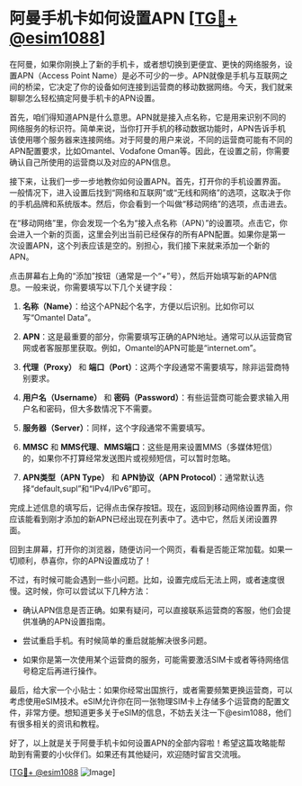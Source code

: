 # 阿曼手机卡如何设置APN [[TG💪+ @esim1088](https://t.me/s/esim1088)]

在阿曼，如果你刚换上了新的手机卡，或者想切换到更便宜、更快的网络服务，设置APN（Access Point Name）是必不可少的一步。APN就像是手机与互联网之间的桥梁，它决定了你的设备如何连接到运营商的移动数据网络。今天，我们就来聊聊怎么轻松搞定阿曼手机卡的APN设置。

首先，咱们得知道APN是什么意思。APN就是接入点名称，它是用来识别不同的网络服务的标识符。简单来说，当你打开手机的移动数据功能时，APN告诉手机该使用哪个服务器来连接网络。对于阿曼的用户来说，不同的运营商可能有不同的APN配置要求，比如Omantel、Vodafone Oman等。因此，在设置之前，你需要确认自己所使用的运营商以及对应的APN信息。

接下来，让我们一步一步地教你如何设置APN。首先，打开你的手机设置界面。一般情况下，进入设置后找到“网络和互联网”或“无线和网络”的选项，这取决于你的手机品牌和系统版本。然后，你会看到一个叫做“移动网络”的选项，点击进去。

在“移动网络”里，你会发现一个名为“接入点名称（APN）”的设置项。点击它，你会进入一个新的页面，这里会列出当前已经保存的所有APN配置。如果你是第一次设置APN，这个列表应该是空的。别担心，我们接下来就来添加一个新的APN。

点击屏幕右上角的“添加”按钮（通常是一个“+”号），然后开始填写新的APN信息。一般来说，你需要填写以下几个关键字段：

1. **名称（Name）**：给这个APN起个名字，方便以后识别。比如你可以写“Omantel Data”。
   
2. **APN**：这是最重要的部分，你需要填写正确的APN地址。通常可以从运营商官网或者客服那里获取。例如，Omantel的APN可能是“internet.om”。

3. **代理（Proxy）** 和 **端口（Port）**：这两个字段通常不需要填写，除非运营商特别要求。

4. **用户名（Username）** 和 **密码（Password）**：有些运营商可能会要求输入用户名和密码，但大多数情况下不需要。

5. **服务器（Server）**：同样，这个字段通常不需要填写。

6. **MMSC** 和 **MMS代理**、**MMS端口**：这些是用来设置MMS（多媒体短信）的，如果你不打算经常发送图片或视频短信，可以暂时忽略。

7. **APN类型（APN Type）** 和 **APN协议（APN Protocol）**：通常默认选择“default,supl”和“IPv4/IPv6”即可。

完成上述信息的填写后，记得点击保存按钮。现在，返回到移动网络设置界面，你应该能看到刚才添加的新APN已经出现在列表中了。选中它，然后关闭设置界面。

回到主屏幕，打开你的浏览器，随便访问一个网页，看看是否能正常加载。如果一切顺利，恭喜你，你的APN设置成功了！

不过，有时候可能会遇到一些小问题。比如，设置完成后无法上网，或者速度很慢。这时候，你可以尝试以下几种方法：

- 确认APN信息是否正确。如果有疑问，可以直接联系运营商的客服，他们会提供准确的APN设置指南。
  
- 尝试重启手机。有时候简单的重启就能解决很多问题。

- 如果你是第一次使用某个运营商的服务，可能需要激活SIM卡或者等待网络信号稳定后再进行操作。

最后，给大家一个小贴士：如果你经常出国旅行，或者需要频繁更换运营商，可以考虑使用eSIM技术。eSIM允许你在同一张物理SIM卡上存储多个运营商的配置文件，非常方便。想知道更多关于eSIM的信息，不妨去关注一下@esim1088，他们有很多相关的资讯和教程。

好了，以上就是关于阿曼手机卡如何设置APN的全部内容啦！希望这篇攻略能帮助到有需要的小伙伴们。如果还有其他疑问，欢迎随时留言交流哦。

[[TG💪+ @esim1088](https://t.me/s/esim1088) ![Image](https://i.postimg.cc/4NQfJmqS/Snipaste-2025-05-13-00-14-12.png)]